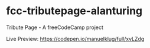 # fcc-tributepage-alanturing
Tribute Page - A freeCodeCamp project

Live Preview: https://codepen.io/manuelklug/full/xvLZdg
